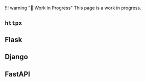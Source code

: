 !!! warning "🚧 Work in Progress"
    This page is a work in progress.

## `httpx`

## Flask

## Django

## FastAPI
